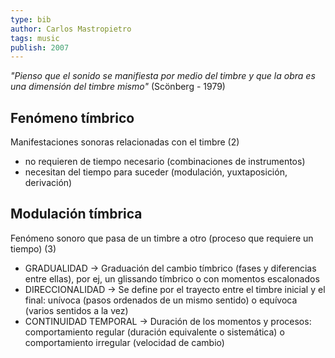 ```yaml
---
type: bib
author: Carlos Mastropietro
tags: music
publish: 2007
---
```

*"Pienso que el sonido se manifiesta por medio del timbre y que la obra es una dimensión del timbre mismo"* (Scönberg - 1979)
## Fenómeno tímbrico
Manifestaciones sonoras relacionadas con el timbre (2)
- no requieren de tiempo necesario (combinaciones de instrumentos)
- necesitan del tiempo para suceder (modulación, yuxtaposición, derivación)

## Modulación tímbrica
Fenómeno sonoro que pasa de un timbre a otro (proceso que requiere un tiempo) (3)
- GRADUALIDAD -> Graduación del cambio tímbrico (fases y diferencias entre ellas), por ej, un glissando tímbrico o con momentos escalonados
- DIRECCIONALIDAD -> Se define por el trayecto entre el timbre inicial y el final: unívoca (pasos ordenados de un mismo sentido) o equívoca (varios sentidos a la vez)
- CONTINUIDAD TEMPORAL -> Duración de los momentos y procesos: comportamiento regular (duración equivalente o sistemática) o comportamiento irregular (velocidad de cambio)